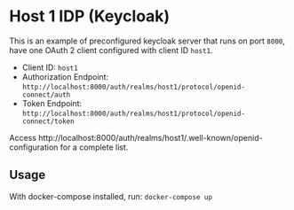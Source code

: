 # Host 1 IDP (Keycloak)

This is an example of preconfigured keycloak server that runs on port `8000`,
have one OAuth 2 client configured with client ID `host1`.

- Client ID: `host1` 
- Authorization Endpoint: `http://localhost:8000/auth/realms/host1/protocol/openid-connect/auth`
- Token Endpoint: `http://localhost:8000/auth/realms/host1/protocol/openid-connect/token`

Access http://localhost:8000/auth/realms/host1/.well-known/openid-configuration for a complete list.

## Usage

With docker-compose installed, run: `docker-compose up`
